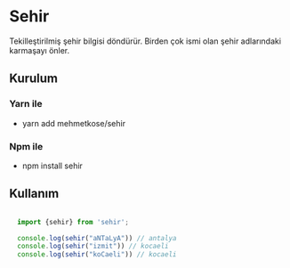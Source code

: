 # Sehir

Tekilleştirilmiş şehir bilgisi döndürür. Birden çok ismi olan şehir adlarındaki karmaşayı önler. 

## Kurulum

### Yarn ile

* yarn add mehmetkose/sehir

### Npm ile

* npm install sehir

## Kullanım

```js

  import {sehir} from 'sehir';

  console.log(sehir("aNTaLyA")) // antalya
  console.log(sehir("izmit")) // kocaeli
  console.log(sehir("koCaeli")) // kocaeli

```